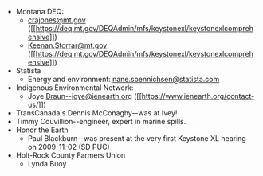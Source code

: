 * Montana DEQ: 
    * crajones@mt.gov ([[https://deq.mt.gov/DEQAdmin/mfs/keystonexl/keystonexlcomprehensive]])
    * Keenan.Storrar@mt.gov ([[https://deq.mt.gov/DEQAdmin/mfs/keystonexl/keystonexlcomprehensive]])
* Statista
    * Energy and environment: nane.soennichsen@statista.com
* Indigenous Environmental Network:
    * Joye Braun--joye@ienearth.org ([[https://www.ienearth.org/contact-us/]])
* TransCanada's Dennis McConaghy--was at Ivey!
* Timmy Couvillion--engineer, expert in marine spills.
* Honor the Earth
    * Paul Blackburn--was present at the very first Keystone XL hearing on 2009-11-02 (SD PUC)
* Holt-Rock County Farmers Union
    * Lynda Buoy